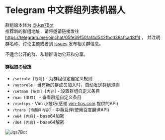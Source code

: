 # Telegram 中文群组列表机器人

群组娘本体为 [@Jqs7Bot](https://telegram.me/Jqs7Bot)<br/>
推荐新的群组地址，请将邀请链接发往
https://telegram.me/joinchat/05fe39f501af4d542fbcd38cfcad8ff4 ，
并注明群名称、讨论主题或者到
[issues](https://github.com/jqs7/telegram-chinese-groups/issues)
发布相关群信息。

不适合公开的群、私聊群请勿公开和分享。

#### 群组娘の秘技

- `/setrule [规则]` - 为群组设定自定义规则
- `/autorule` - 当有新的群成员加入时，自动发送群组规则
- `/setman [条目] [内容]` - 设置群组自定义条目
- `/man [条目] ` - 查看群组自定义条目
- `/vimtips` - Vim 小技巧(感谢 [vim-tips.com](http://vim-tips.com/about) 提供的API)
- `/trans [待翻译内容]` - 中英互译(使用百度翻译API)
- `/e64 [内容]` - base64加密
- `/d64 [内容]` - base64解密

![Jqs7Bot](http://ww2.sinaimg.cn/large/71d9577dgw1eu5kuwdr3yj21kw1k7qhp.jpg)
